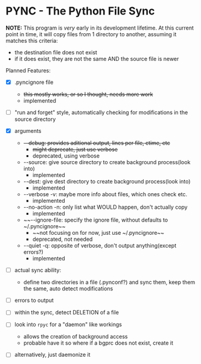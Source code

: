 # PYNC - The Python File Sync

**NOTE:** This program is *very* early in its development lifetime. At this 
current point in time, it will copy files from 1 directory to another, assuming
it matches this criteria:

- the destination file does not exist
- if it does exist, they are not the same AND the source file is newer

Planned Features:

- [x] .pyncignore file
    * ~~this mostly works, or so I thought, needs more work~~
    * implemented
- [ ] "run and forget" style, automatically checking for modifications in the
    source directory
- [x] arguments
    * ~~--debug: provides aditional output, lines per file, ctime, etc~~
        * ~~might deprecate, just use verbose~~
        * deprecated, using verbose
    * --source: give source directory to create background process(look into)
        * implemented
    * --dest: give dest directory to create background process(look into)
        * implemented
    * --verbose -v: maybe more info about files, which ones check etc.
        * implemented
    * --no-action -n: only list what WOULD happen, don't actually copy
        * implemented
    * ~~--ignore-file: specify the ignore file, without defaults to ~/.pyncignore~~
        * ~~not focusing on for now, just use ~/.pyncignore~~
        * deprecated, not needed
    * --quiet -q: opposite of verbose, don't output anything(except errors?)
        * implemented
- [ ] actual sync ability:
    * define two directories in a file (.pynconf?) and sync them, keep them 
        the same, auto detect modifications
- [ ] errors to output
- [ ] within the sync, detect DELETION of a file
- [ ] look into `rpyc` for a "daemon" like workings
    * allows the creation of background access
    * probable have it so where if a bgprc does not exist, create it
- [ ] alternatively, just daemonize it


